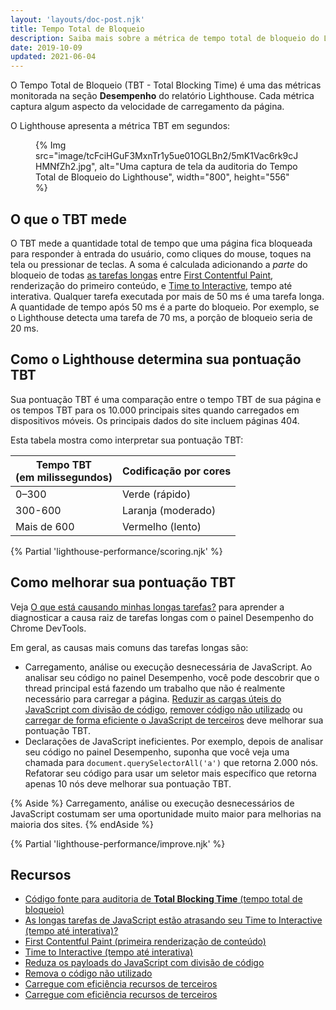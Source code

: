 ```yaml
---
layout: 'layouts/doc-post.njk'
title: Tempo Total de Bloqueio
description: Saiba mais sobre a métrica de tempo total de bloqueio do Lighthouse e como medi-lo e otimizá-lo.
date: 2019-10-09
updated: 2021-06-04
---
```


O Tempo Total de Bloqueio (TBT - Total Blocking Time) é uma das métricas monitorada na seção **Desempenho** do relatório Lighthouse. Cada métrica captura algum aspecto da velocidade de carregamento da página.

O Lighthouse apresenta a métrica TBT em segundos:

<figure>{% Img src="image/tcFciHGuF3MxnTr1y5ue01OGLBn2/5mK1Vac6rk9cJHMNfZh2.jpg", alt="Uma captura de tela da auditoria do Tempo Total de Bloqueio do Lighthouse", width="800", height="556" %}</figure>

## O que o TBT mede

O TBT mede a quantidade total de tempo que uma página fica bloqueada para responder à entrada do usuário, como cliques do mouse, toques na tela ou pressionar de teclas. A soma é calculada adicionando a *parte* do bloqueio de todas [as tarefas longas](https://web.dev/articles/long-tasks-devtools) entre [First Contentful Paint](https://web.dev/articles/fcp), renderização do primeiro conteúdo, e [Time to Interactive](https://web.dev/articles/tti), tempo até interativa. Qualquer tarefa executada por mais de 50 ms é uma tarefa longa. A quantidade de tempo após 50 ms é a parte do bloqueio. Por exemplo, se o Lighthouse detecta uma tarefa de 70 ms, a porção de bloqueio seria de 20 ms.

## Como o Lighthouse determina sua pontuação TBT

Sua pontuação TBT é uma comparação entre o tempo TBT de sua página e os tempos TBT para os 10.000 principais sites quando carregados em dispositivos móveis. Os principais dados do site incluem páginas 404.

Esta tabela mostra como interpretar sua pontuação TBT:

<div class="table-wrapper scrollbar">
  <table>
    <thead>
      <tr>
        <th>Tempo TBT<br> (em milissegundos)</th>
        <th>Codificação por cores</th>
      </tr>
    </thead>
    <tbody>
      <tr>
        <td>0–300</td>
        <td>Verde (rápido)</td>
      </tr>
      <tr>
        <td>300-600</td>
        <td>Laranja (moderado)</td>
      </tr>
      <tr>
        <td>Mais de 600</td>
        <td>Vermelho (lento)</td>
      </tr>
    </tbody>
  </table>
</div>

{% Partial 'lighthouse-performance/scoring.njk' %}

## Como melhorar sua pontuação TBT

Veja [O que está causando minhas longas tarefas?](https://web.dev/articles/long-tasks-devtools#what_is_causing_my_long_tasks) para aprender a diagnosticar a causa raiz de tarefas longas com o painel Desempenho do Chrome DevTools.

Em geral, as causas mais comuns das tarefas longas são:

- Carregamento, análise ou execução desnecessária de JavaScript. Ao analisar seu código no painel Desempenho, você pode descobrir que o thread principal está fazendo um trabalho que não é realmente necessário para carregar a página. [Reduzir as cargas úteis do JavaScript com divisão de código](https://web.dev/articles/reduce-javascript-payloads-with-code-splitting), [remover código não utilizado](https://web.dev/articles/remove-unused-code) ou [carregar de forma eficiente o JavaScript de terceiros](https://web.dev/articles/efficiently-load-third-party-javascript) deve melhorar sua pontuação TBT.
- Declarações de JavaScript ineficientes. Por exemplo, depois de analisar seu código no painel Desempenho, suponha que você veja uma chamada para `document.querySelectorAll('a')` que retorna 2.000 nós. Refatorar seu código para usar um seletor mais específico que retorna apenas 10 nós deve melhorar sua pontuação TBT.

{% Aside %} Carregamento, análise ou execução desnecessários de JavaScript costumam ser uma oportunidade muito maior para melhorias na maioria dos sites. {% endAside %}

{% Partial 'lighthouse-performance/improve.njk' %}

## Recursos

- [Código fonte para auditoria de **Total Blocking Time** (tempo total de bloqueio)](https://github.com/GoogleChrome/lighthouse/blob/master/lighthouse-core/audits/metrics/total-blocking-time.js)
- [As longas tarefas de JavaScript estão atrasando seu Time to Interactive (tempo até interativa)?](https://web.dev/articles/long-tasks-devtools)
- [First Contentful Paint (primeira renderização de conteúdo)](https://web.dev/articles/fcp)
- [Time to Interactive (tempo até interativa)](https://web.dev/articles/tti)
- [Reduza os payloads do JavaScript com divisão de código](https://web.dev/articles/reduce-javascript-payloads-with-code-splitting)
- [Remova o código não utilizado](https://web.dev/articles/remove-unused-code)
- [Carregue com eficiência recursos de terceiros](https://web.dev/articles/efficiently-load-third-party-javascript)
- [Carregue com eficiência recursos de terceiros](https://web.dev/articles/efficiently-load-third-party-javascript)
